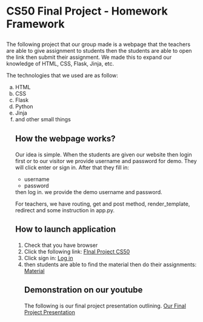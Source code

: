 <p><strong><h1>CS50 Final Project - Homework Framework</p></strong></h1>

<p>The following project that our group made is a webpage that the teachers are able to give assignment to students then the students are able to open the link then submit their assignment. We made this to expand our knowledge of HTML, CSS, Flask, Jinja, etc.</p>
<p>The technologies that we used are as follow:
  <ol type='a'>
    <li>HTML</li>
    <li>CSS</li>
    <li>Flask</li>
    <li>Python</li>
    <li>Jinja</li>
    <li>and other small things</li>
    
<p><strong><h2>How the webpage works?</p></strong></h2>
    
<p>Our idea is simple. When the students are given our website then login first or to our visitor we provide username and password for demo. They will click enter or     sign in. After that they fill in:
<ul>
  <li>username</li>
  <li>password</li>
</ul>
 then log in. we provide the demo username and password. 
    
<p>For teachers, we have routing, get and post method, render_template, redirect and some instruction in app.py. 
  
<p><strong><h2>How to launch application</p></strong></h2>
<p><ol type='1'>
  <li>Check that you have browser</li>
  <li>Click the following link: <a href="https://ajik769.pythonanywhere.com/">FInal Project CS50</a>
  <li>Click sign in: <a href="https://ajik769.pythonanywhere.com/login">Log in</a>
  <li>then students are able to find the material then do their assignments: <a href="https://ajik769.pythonanywhere.com/dashboard">Material</a>
 
<p><strong><h2>Demonstration on our youtube</p></strong></h2>
<p>The following is our final project presentation outlining. <a href="#">Our Final Project Presentation</a>

